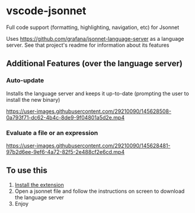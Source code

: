# vscode-jsonnet

Full code support (formatting, highlighting, navigation, etc) for Jsonnet

Uses <https://github.com/grafana/jsonnet-language-server> as a language server. See that project's readme for information about its features

## Additional Features (over the language server)

### Auto-update

Installs the language server and keeps it up-to-date (prompting the user to install the new binary)

https://user-images.githubusercontent.com/29210090/145628508-0a793f71-dc62-4b4c-8de9-9f04801a5d2e.mp4

### Evaluate a file or an expression

https://user-images.githubusercontent.com/29210090/145628481-97b2d6ee-9ef6-4a72-82f5-2e488cf2e6cd.mp4

## To use this

1. [Install the extension](https://marketplace.visualstudio.com/items?itemName=Grafana.vscode-jsonnet)
2. Open a jsonnet file and follow the instructions on screen to download the language server
3. Enjoy

